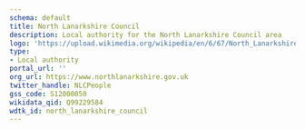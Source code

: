 ```yaml
---
schema: default
title: North Lanarkshire Council
description: Local authority for the North Lanarkshire Council area 
logo: 'https://upload.wikimedia.org/wikipedia/en/6/67/North_Lanarkshire_Council.svg'
type:
- Local authority
portal_url: ''
org_url: https://www.northlanarkshire.gov.uk
twitter_handle: NLCPeople
gss_code: S12000050
wikidata_qid: Q99229584
wdtk_id: north_lanarkshire_council
---
```

